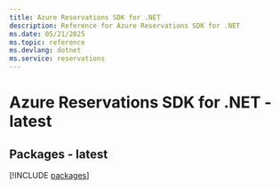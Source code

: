 ```yaml
---
title: Azure Reservations SDK for .NET
description: Reference for Azure Reservations SDK for .NET
ms.date: 05/21/2025
ms.topic: reference
ms.devlang: dotnet
ms.service: reservations
---
```

# Azure Reservations SDK for .NET - latest
## Packages - latest
[!INCLUDE [packages](reservations-index.md)]